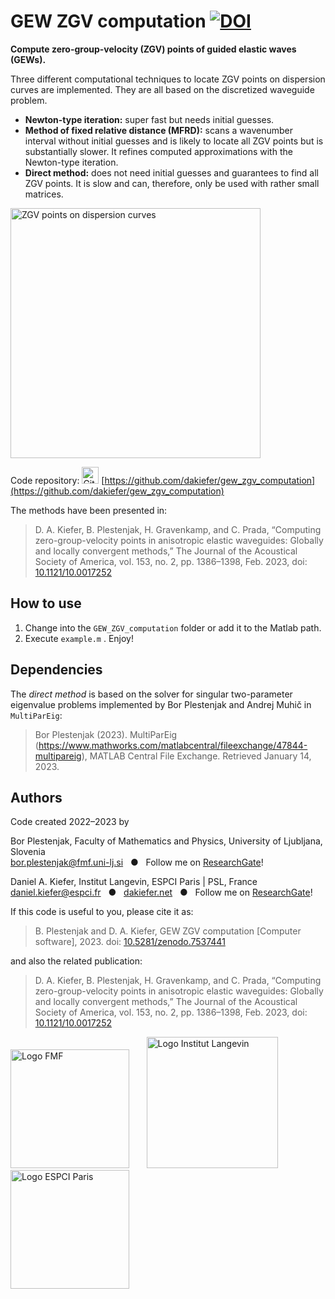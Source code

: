 # GEW ZGV computation [![DOI](https://zenodo.org/badge/DOI/10.5281/zenodo.7537441.svg)](https://doi.org/10.5281/zenodo.7537441)

**Compute zero-group-velocity (ZGV) points of guided elastic waves (GEWs).** 

Three different computational techniques to locate ZGV points on dispersion curves are implemented. They are all based on the discretized waveguide problem.

- **Newton-type iteration:** super fast but needs initial guesses.
- **Method of fixed relative distance (MFRD):** scans a wavenumber interval without initial guesses and is likely to locate all ZGV points but is substantially slower. It refines computed approximations with the Newton-type iteration.
- **Direct method:** does not need initial guesses and guarantees to find all ZGV points. It is slow and can, therefore, only be used with rather small matrices.

<img src="https://user-images.githubusercontent.com/3725269/210227577-cfc9a367-2dd5-4c1c-95b0-f1c1a3cbfdce.png"  alt="ZGV points on dispersion curves" width="400px" />

Code repository: [<img src="https://www.svgrepo.com/show/35001/github.svg" alt="GitHub" width="27px" />](https://github.com/dakiefer/gew_zgv_computation) [https://github.com/dakiefer/gew_zgv_computation](https://github.com/dakiefer/gew_zgv_computation)

The methods have been presented in:

> D. A. Kiefer, B. Plestenjak, H. Gravenkamp, and C. Prada, “Computing zero-group-velocity points in anisotropic elastic waveguides: Globally and locally convergent methods,” The Journal of the Acoustical Society of America, vol. 153, no. 2, pp. 1386–1398, Feb. 2023, doi: [10.1121/10.0017252](http://doi.org/10.1121/10.0017252)

## How to use

1. Change into the `GEW_ZGV_computation` folder or add it to the Matlab path.
2. Execute `example.m` . Enjoy!

## Dependencies

The *direct method* is based on the solver for singular two-parameter eigenvalue problems implemented by Bor Plestenjak and Andrej Muhič in `MultiParEig`: 
> Bor Plestenjak (2023). MultiParEig (https://www.mathworks.com/matlabcentral/fileexchange/47844-multipareig), MATLAB Central File Exchange. Retrieved January 14, 2023.

## Authors

Code created 2022–2023 by

Bor Plestenjak, Faculty of Mathematics and Physics, University of Ljubljana, Slovenia<br/>
[bor.plestenjak@fmf.uni-lj.si](bor.plestenjak@fmf.uni-lj.si) &nbsp; ● &nbsp; Follow me on [ResearchGate](https://www.researchgate.net/profile/Bor-Plestenjak)!

Daniel A. Kiefer, Institut Langevin, ESPCI Paris | PSL, France<br/>
[daniel.kiefer@espci.fr](mailto:daniel.kiefer@espci.fr) &nbsp; ● &nbsp; [dakiefer.net](https://dakiefer.net) &nbsp; ● &nbsp; Follow me on [ResearchGate](https://www.researchgate.net/profile/Daniel-Kiefer-5)!

If this code is useful to you, please cite it as:

> B. Plestenjak and D. A. Kiefer, GEW ZGV computation [Computer software], 2023. doi: [10.5281/zenodo.7537441](http://doi.org/10.5281/zenodo.7537441)

and also the related publication:

> D. A. Kiefer, B. Plestenjak, H. Gravenkamp, and C. Prada, “Computing zero-group-velocity points in anisotropic elastic waveguides: Globally and locally convergent methods,” The Journal of the Acoustical Society of America, vol. 153, no. 2, pp. 1386–1398, Feb. 2023, doi: [10.1121/10.0017252](http://doi.org/10.1121/10.0017252)

[<img src="https://user-images.githubusercontent.com/3725269/210226492-a2a56855-f1ea-4e36-96bf-0c66e28e6d7b.svg" alt="Logo FMF" width="190px" />](https://www.fmf.uni-lj.si/en/) &nbsp;&nbsp;&nbsp;&nbsp;&nbsp; [<img src="https://user-images.githubusercontent.com/3725269/210226450-69833a58-8e9e-4dca-8401-2ab5119cc1da.svg" alt="Logo Institut Langevin" width="210px" />](https://www.institut-langevin.espci.fr) &nbsp;&nbsp;&nbsp;&nbsp;&nbsp; [<img src="https://user-images.githubusercontent.com/3725269/210226449-caa43ed7-0385-4546-a9ad-5d3c99339b8c.svg" alt="Logo ESPCI Paris" width="190px" />](https://www.espci.psl.eu/en/)
